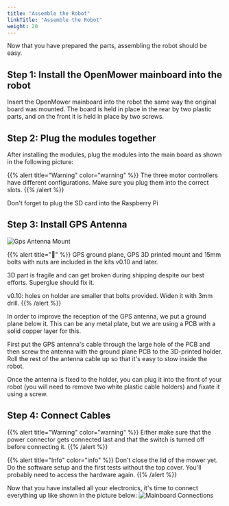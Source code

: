 ```yaml
---
title: "Assemble the Robot"
linkTitle: "Assemble the Robot"
weight: 20
---
```


Now that you have prepared the parts, assembling the robot should be easy.

## Step 1: Install the OpenMower mainboard into the robot

Insert the OpenMower mainboard into the robot the same way the original board was mounted. The board is held in place in the rear by two plastic parts, and on the front it is held in place by two screws.


## Step 2: Plug the modules together

After installing the modules, plug the modules into the main board as shown in the following picture:

{{% alert title="Warning" color="warning" %}}
The three motor controllers have different configurations. Make sure you plug them into the correct slots.
{{% /alert %}}

Don't forget to plug the SD card into the Raspberry Pi


## Step 3: Install GPS Antenna

![Gps Antenna Mount](gps_antenna.jpg)

{{% alert title="🧰" %}}
GPS ground plane, GPS 3D printed mount and 15mm bolts with nuts are included in the kits v0.10 and later.

3D part is fragile and can get broken during shipping despite our best efforts. Superglue should fix it.

v0.10: holes on holder are smaller that bolts provided. Widen it with 3mm drill.
{{% /alert %}}

In order to improve the reception of the GPS antenna, we put a ground plane below it. This can be any metal plate, but we are using a PCB with a solid copper layer for this.

First put the GPS antenna's cable through the large hole of the PCB and then screw the antenna with the ground plane PCB to the 3D-printed holder. Roll the rest of the antenna cable up so that it's easy to stow inside the robot. 

Once the antenna is fixed to the holder, you can plug it into the front of your robot (you will need to remove two white plastic cable holders) and fixate it using a screw.


## Step 4: Connect Cables

{{% alert title="Warning" color="warning" %}}
Either make sure that the power connector gets connected last and that the switch is turned off before connecting it.
{{% /alert %}}

{{% alert title="Info" color="info" %}}
Don't close the lid of the mower yet. Do the software setup and the first tests without the top cover. You'll probably need to access the hardware again.
{{% /alert %}}

Now that you have installed all your electronics, it's time to connect everything up like shown in the picture below:
![Mainboard Connections](mainboard_connections.jpg)
